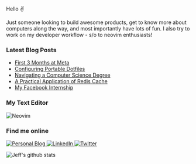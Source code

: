 Hello ✌

Just someone looking to build awesome products, get to know more about computers along the way, and most importantly have lots of fun. I also try to work on my developer workflow - s/o to neovim enthusiasts!

### Latest Blog Posts
<!-- BLOG-POST-LIST:START -->
- [First 3 Months at Meta](https://jeffyang.io/blog/first-three-months-at-meta)
- [Configuring Portable Dotfiles](https://jeffyang.io/blog/configuring-portable-dotfiles)
- [Navigating a Computer Science Degree](https://jeffyang.io/blog/navigating-a-computer-science-degree)
- [A Practical Application of Redis Cache](https://jeffyang.io/blog/practical-application-of-redis-cache)
- [My Facebook Internship](https://jeffyang.io/blog/my-facebook-internship)
<!-- BLOG-POST-LIST:END -->

### My Text Editor
<p>
    <img alt="Neovim" src="https://img.shields.io/badge/-Neovim-019733?style=flat-square&logo=neovim&logoColor=white" />
</p>

### Find me online
<p>
    <a href="https://jeffyang.io" target="_blank">
        <img alt="Personal Blog" src="https://img.shields.io/badge/jeffyang.io-C39BD3?&style=for-the-badge&logo=Cachet&logoColor=white" />
    </a>
    <a href="https://www.linkedin.com/in/jaeho-yang" target="_blank">
        <img alt="LinkedIn" src="https://img.shields.io/badge/linkedin-%230077B5.svg?&style=for-the-badge&logo=linkedin&logoColor=white" />
    </a> 
    <a href="https://twitter.com/jjeffyang" target="_blank">
        <img alt="Twitter" src="https://img.shields.io/badge/twitter-%231DA1F2.svg?&style=for-the-badge&logo=twitter&logoColor=white" />
    </a> 
</p>

![Jeff's github stats](https://github-readme-stats.vercel.app/api?username=jeffjaehoyang&hide=stars,contribs&count_private=true&show_icons=true&theme=gotham)
